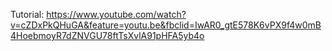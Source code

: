 
Tutorial: https://www.youtube.com/watch?v=cZDxPkQHuGA&feature=youtu.be&fbclid=IwAR0_gtE578K6vPX9f4w0mB4HoebmoyR7dZNVGU78ftTsXvlA91pHFA5yb4o

